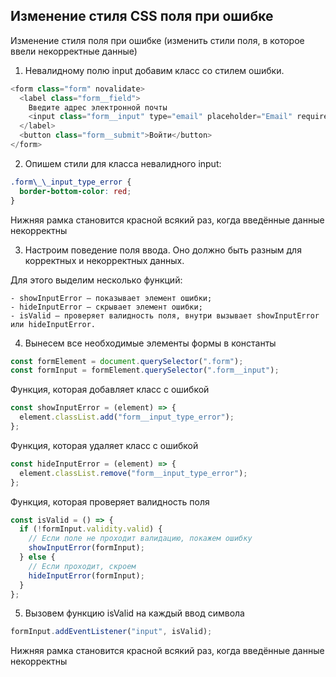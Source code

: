 ## Изменение стиля CSS поля при ошибке

Изменение стиля поля при ошибке (изменить стили поля, в которое ввели некорректные данные)

1. Невалидному полю input добавим класс со стилем ошибки.

```javascript
<form class="form" novalidate>
  <label class="form__field">
    Введите адрес электронной почты
    <input class="form__input" type="email" placeholder="Email" required>
  </label>
  <button class="form__submit">Войти</button>
</form>
```

2. Опишем стили для класса невалидного input:

```css
.form\_\_input_type_error {
  border-bottom-color: red;
}
```

Нижняя рамка становится красной всякий раз, когда введённые данные некорректны

3. Настроим поведение поля ввода. Оно должно быть разным для корректных и некорректных данных.

Для этого выделим несколько функций:

```
- showInputError — показывает элемент ошибки;
- hideInputError — скрывает элемент ошибки;
- isValid — проверяет валидность поля, внутри вызывает showInputError или hideInputError.
```

4. Вынесем все необходимые элементы формы в константы

```javascript
const formElement = document.querySelector(".form");
const formInput = formElement.querySelector(".form__input");
```

Функция, которая добавляет класс с ошибкой

```javascript
const showInputError = (element) => {
  element.classList.add("form__input_type_error");
};
```

Функция, которая удаляет класс с ошибкой

```javascript
const hideInputError = (element) => {
  element.classList.remove("form__input_type_error");
};
```

Функция, которая проверяет валидность поля

```javascript
const isValid = () => {
  if (!formInput.validity.valid) {
    // Если поле не проходит валидацию, покажем ошибку
    showInputError(formInput);
  } else {
    // Если проходит, скроем
    hideInputError(formInput);
  }
};
```

5. Вызовем функцию isValid на каждый ввод символа

```javascript
formInput.addEventListener("input", isValid);
```

Нижняя рамка становится красной всякий раз, когда введённые данные некорректны
